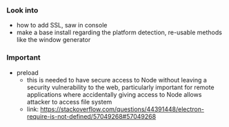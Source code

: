 ### Look into

- how to add SSL, saw in console
- make a base install regarding the platform detection, re-usable methods like the window generator

### Important
- preload
  - this is needed to have secure access to Node without leaving a security vulnerability to the web, particularly important for remote applications where accidentally giving access to Node allows attacker to access file system
  - link: https://stackoverflow.com/questions/44391448/electron-require-is-not-defined/57049268#57049268
